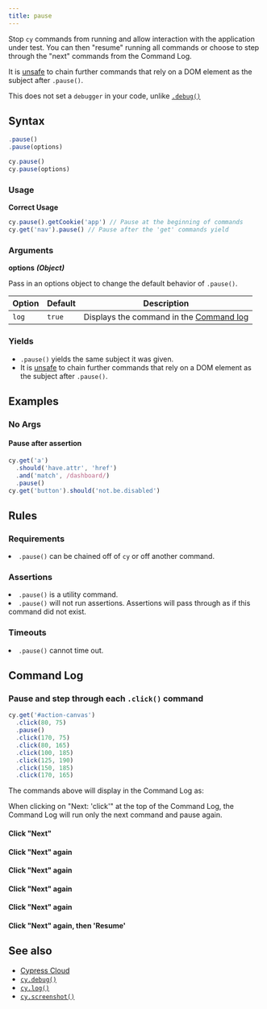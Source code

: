 ```yaml
---
title: pause
---
```


Stop `cy` commands from running and allow interaction with the application under
test. You can then "resume" running all commands or choose to step through the
"next" commands from the Command Log.

It is [unsafe](/guides/core-concepts/retry-ability#Only-queries-are-retried) to
chain further commands that rely on a DOM element as the subject after
`.pause()`.

<Alert type="info">

This does not set a `debugger` in your code, unlike
[`.debug()`](/api/commands/debug)

</Alert>

## Syntax

```javascript
.pause()
.pause(options)

cy.pause()
cy.pause(options)
```

### Usage

**<Icon name="check-circle" color="green"></Icon> Correct Usage**

```javascript
cy.pause().getCookie('app') // Pause at the beginning of commands
cy.get('nav').pause() // Pause after the 'get' commands yield
```

### Arguments

**<Icon name="angle-right"></Icon> options** **_(Object)_**

Pass in an options object to change the default behavior of `.pause()`.

| Option | Default | Description                                                                              |
| ------ | ------- | ---------------------------------------------------------------------------------------- |
| `log`  | `true`  | Displays the command in the [Command log](/guides/core-concepts/cypress-app#Command-Log) |

### Yields [<Icon name="question-circle"/>](/guides/core-concepts/introduction-to-cypress#Subject-Management)

- `.pause()` yields the same subject it was given.
- It is [unsafe](/guides/core-concepts/retry-ability#Only-queries-are-retried)
  to chain further commands that rely on a DOM element as the subject after
  `.pause()`.

## Examples

### No Args

#### Pause after assertion

```javascript
cy.get('a')
  .should('have.attr', 'href')
  .and('match', /dashboard/)
  .pause()
cy.get('button').should('not.be.disabled')
```

## Rules

### Requirements [<Icon name="question-circle"/>](/guides/core-concepts/introduction-to-cypress#Chains-of-Commands)

<List><li>`.pause()` can be chained off of `cy` or off another
command.</li></List>

### Assertions [<Icon name="question-circle"/>](/guides/core-concepts/introduction-to-cypress#Assertions)

<List><li>`.pause()` is a utility command.</li><li>`.pause()` will not run
assertions. Assertions will pass through as if this command did not
exist.</li></List>

### Timeouts [<Icon name="question-circle"/>](/guides/core-concepts/introduction-to-cypress#Timeouts)

<List><li>`.pause()` cannot time out.</li></List>

## Command Log

### Pause and step through each `.click()` command

```javascript
cy.get('#action-canvas')
  .click(80, 75)
  .pause()
  .click(170, 75)
  .click(80, 165)
  .click(100, 185)
  .click(125, 190)
  .click(150, 185)
  .click(170, 165)
```

The commands above will display in the Command Log as:

<DocsImage src="/img/api/pause/initial-pause-in-gui-highlights-the-pause-command.png" alt="Pause command on intial pause" ></DocsImage>

When clicking on "Next: 'click'" at the top of the Command Log, the Command Log
will run only the next command and pause again.

#### Click "Next"

<DocsImage src="/img/api/pause/next-goes-on-to-next-command-during-pause.png" alt="Pause command after clicking next" ></DocsImage>

#### Click "Next" again

<DocsImage src="/img/api/pause/continue-in-pause-command-just-like-debugger.png" alt="Continue to next command during pause" ></DocsImage>

#### Click "Next" again

<DocsImage src="/img/api/pause/pause-goes-to-show-next-click.png" alt="Pause command" ></DocsImage>

#### Click "Next" again

<DocsImage src="/img/api/pause/clicking-on-canvas-continues-as-we-click-next.png" alt="Pause command" ></DocsImage>

#### Click "Next" again

<DocsImage src="/img/api/pause/last-next-click-before-out-test-is-finished.png" alt="Pause command" ></DocsImage>

#### Click "Next" again, then 'Resume'

<DocsImage src="/img/api/pause/next-then-resume-shows-our-test-has-ended.png" alt="Pause command" ></DocsImage>

## See also

- [Cypress Cloud](https://on.cypress.io/cloud)
- [`cy.debug()`](/api/commands/debug)
- [`cy.log()`](/api/commands/log)
- [`cy.screenshot()`](/api/commands/screenshot)
